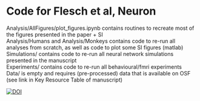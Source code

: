 # Code for Flesch et al, Neuron

Analysis/AllFigures/plot_figures.ipynb contains routines to recreate most of the figures presented in the paper + SI  
Analysis/Humans and Analysis/Monkeys contains code to re-run all analyses from scratch, as well as code to plot some SI figures (matlab)  
Simulations/ contains code to re-run all neural network simulations presented in the manuscript   
Experiments/ contains code to re-run all behavioural/fmri experiments   
Data/ is empty and requires (pre-processed) data that is available on OSF (see link in Key Resource Table of manuscript)  


[![DOI](https://zenodo.org/badge/437026057.svg)](https://zenodo.org/badge/latestdoi/437026057)  